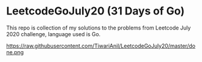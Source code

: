 # LeetcodeGoJuly20 (31 Days of Go)

This repo is collection of my solutions to the problems from Leetcode July 2020 challenge, language used is Go.

https://raw.githubusercontent.com/TiwariAnil/LeetcodeGoJuly20/master/done.png
